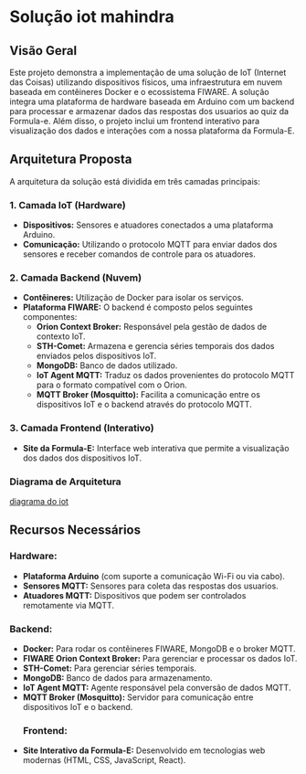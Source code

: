 # Solução iot mahindra

## Visão Geral

Este projeto demonstra a implementação de uma solução de IoT (Internet das Coisas) utilizando dispositivos físicos, uma infraestrutura em nuvem baseada em contêineres Docker e o ecossistema FIWARE. A solução integra uma plataforma de hardware baseada em Arduino com um backend para processar e armazenar dados das respostas dos usuarios ao quiz da Formula-e. Além disso, o projeto inclui um frontend interativo para visualização dos dados e interações com a nossa plataforma da Formula-E.

## Arquitetura Proposta

A arquitetura da solução está dividida em três camadas principais:

### 1. Camada IoT (Hardware)
- **Dispositivos:** Sensores e atuadores conectados a uma plataforma Arduino.
- **Comunicação:** Utilizando o protocolo MQTT para enviar dados dos sensores e receber comandos de controle para os atuadores.

### 2. Camada Backend (Nuvem)
- **Contêineres:** Utilização de Docker para isolar os serviços.
- **Plataforma FIWARE:** O backend é composto pelos seguintes componentes:
  - **Orion Context Broker:** Responsável pela gestão de dados de contexto IoT.
  - **STH-Comet:** Armazena e gerencia séries temporais dos dados enviados pelos dispositivos IoT.
  - **MongoDB:** Banco de dados utilizado.
  - **IoT Agent MQTT:** Traduz os dados provenientes do protocolo MQTT para o formato compatível com o Orion.
  - **MQTT Broker (Mosquitto):** Facilita a comunicação entre os dispositivos IoT e o backend através do protocolo MQTT.

### 3. Camada Frontend (Interativo)
- **Site da Formula-E:** Interface web interativa que permite a visualização dos dados dos dispositivos IoT.

### Diagrama de Arquitetura

[diagrama do iot](https://github.com/user-attachments/assets/7e55db3a-c2f7-4715-a1d1-5a219206c137)

## Recursos Necessários

### Hardware:
- **Plataforma Arduino** (com suporte a comunicação Wi-Fi ou via cabo).
- **Sensores MQTT:** Sensores para coleta das respostas dos usuarios.
- **Atuadores MQTT:** Dispositivos que podem ser controlados remotamente via MQTT.

### Backend:
- **Docker:** Para rodar os contêineres FIWARE, MongoDB e o broker MQTT.
- **FIWARE Orion Context Broker:** Para gerenciar e processar os dados IoT.
- **STH-Comet:** Para gerenciar séries temporais.
- **MongoDB:** Banco de dados para armazenamento.
- **IoT Agent MQTT:** Agente responsável pela conversão de dados MQTT.
- **MQTT Broker (Mosquitto):** Servidor para comunicação entre dispositivos IoT e o backend.
    ### Frontend:
- **Site Interativo da Formula-E:** Desenvolvido em tecnologias web modernas (HTML, CSS, JavaScript, React).
